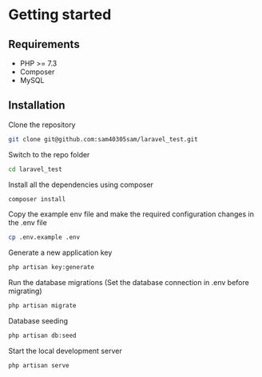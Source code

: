 # Getting started

## Requirements

-   PHP >= 7.3
-   Composer
-   MySQL

## Installation

Clone the repository

```bash
git clone git@github.com:sam40305sam/laravel_test.git
```

Switch to the repo folder

```bash
cd laravel_test
```

Install all the dependencies using composer

```bash
composer install
```

Copy the example env file and make the required configuration changes in the .env file

```bash
cp .env.example .env
```

Generate a new application key

```bash
php artisan key:generate
```

Run the database migrations (Set the database connection in .env before migrating)

```bash
php artisan migrate
```

Database seeding

```bash
php artisan db:seed
```

Start the local development server

```bash
php artisan serve
```
